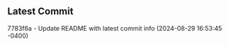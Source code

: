
## Latest Commit
7783f6a - Update README with latest commit info (2024-08-29 16:53:45 -0400) <Yunxi-Zhou>
